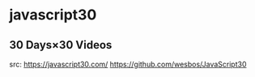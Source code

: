 # javascript30

## 30 Days×30 Videos

src:  https://javascript30.com/
      https://github.com/wesbos/JavaScript30
